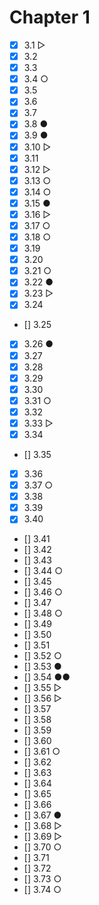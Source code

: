 # Chapter 1

- [x] 3.1 ▷
- [x] 3.2
- [x] 3.3
- [x] 3.4 ○
- [x] 3.5
- [x] 3.6
- [x] 3.7
- [x] 3.8 ●
- [x] 3.9 ●
- [x] 3.10 ▷
- [x] 3.11
- [x] 3.12 ▷
- [x] 3.13 ○
- [x] 3.14 ○
- [x] 3.15 ●
- [x] 3.16 ▷
- [x] 3.17 ○
- [x] 3.18 ○
- [x] 3.19
- [x] 3.20
- [x] 3.21 ○
- [x] 3.22 ●
- [x] 3.23 ▷
- [x] 3.24
- [] 3.25
- [x] 3.26 ●
- [x] 3.27
- [x] 3.28
- [x] 3.29
- [x] 3.30
- [x] 3.31 ○
- [x] 3.32
- [x] 3.33 ▷
- [x] 3.34
- [] 3.35
- [x] 3.36
- [x] 3.37 ○
- [x] 3.38
- [x] 3.39
- [x] 3.40
- [] 3.41
- [] 3.42
- [] 3.43
- [] 3.44 ○
- [] 3.45
- [] 3.46 ○
- [] 3.47
- [] 3.48 ○
- [] 3.49
- [] 3.50
- [] 3.51
- [] 3.52 ○
- [] 3.53 ●
- [] 3.54 ●●
- [] 3.55 ▷
- [] 3.56 ▷
- [] 3.57
- [] 3.58
- [] 3.59
- [] 3.60
- [] 3.61 ○
- [] 3.62
- [] 3.63
- [] 3.64
- [] 3.65
- [] 3.66
- [] 3.67 ●
- [] 3.68 ▷
- [] 3.69 ▷
- [] 3.70 ○
- [] 3.71
- [] 3.72
- [] 3.73 ○
- [] 3.74 ○
